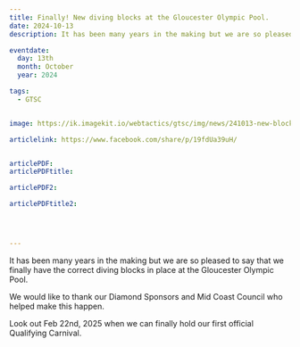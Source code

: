 ```yaml
---
title: Finally! New diving blocks at the Gloucester Olympic Pool.
date: 2024-10-13
description: It has been many years in the making but we are so pleased to say that we finally have the correct diving blocks in place at the Gloucester Olympic Pool. 

eventdate:
  day: 13th
  month: October
  year: 2024

tags:
  - GTSC


image: https://ik.imagekit.io/webtactics/gtsc/img/news/241013-new-blocks-600x400.jpg

articlelink: https://www.facebook.com/share/p/19fdUa39uH/


articlePDF: 
articlePDFtitle: 

articlePDF2: 

articlePDFtitle2: 




---
```



It has been many years in the making but we are so pleased to say that we finally have the correct diving blocks in place at the Gloucester Olympic Pool. 

We would like to thank our Diamond Sponsors and Mid Coast Council who helped make this happen. 

Look out Feb 22nd, 2025 when we can finally hold our first official Qualifying Carnival.